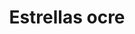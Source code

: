 ---
title: Estrellas ocre
date: 
draft: false

# descripcion
description : Aros espectaculares! En plata 925 y cristal Swarovski. Simplemente bellísimos.

materials: Plata 925

color: 

dimensions: Largo 4cm

code: 01-10-1002

type: "Aros"

categories: []

price: $8.290,00

price_eftvo: $7.050,00

# Images
# first image will be shown in the product page
images:
  # - image: "images/path_to_image"
  # La ubicacion de las imagenes es imagenes/Aros/Aros.Cristal Swarovski/01-10-1002-estrellas-ocre
  - image: "./images/aros/cristal_swarovski/01-10-1002-estrellas-ocre_a.jpg"
  - image: "./images/aros/cristal_swarovski/01-10-1002-estrellas-ocre_b.jpg"
  - image: "./images/aros/cristal_swarovski/01-10-1002-estrellas-ocre_c.jpg"
---